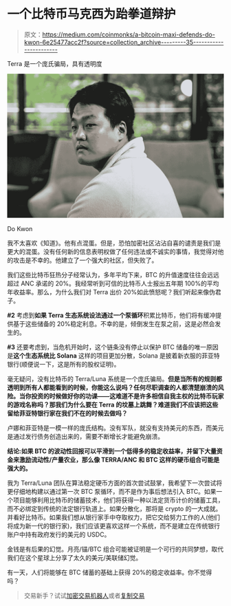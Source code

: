 # 一个比特币马克西为跆拳道辩护

> 原文：<https://medium.com/coinmonks/a-bitcoin-maxi-defends-do-kwon-6e25477acc2f?source=collection_archive---------35----------------------->

Terra 是一个庞氏骗局，具有透明度

![](img/53b193710c5220f271651faf004cd405.png)

Do Kwon

我不太喜欢《知道》。他有点混蛋。但是，恐怕加密社区沾沾自喜的谴责是我们是更大的混蛋。没有任何新的信息表明权做了任何违法或不诚实的事情，我觉得对他的攻击是不幸的。他建立了一个强大的社区，但失败了。

我们这些比特币狂热分子经常认为，多年平均下来，BTC 的升值速度往往会远远超过 ANC 承诺的 20%。我经常听到可信的比特币人士报出五年期 100%的平均年收益率。那么，为什么我们对 Terra 出价 20%如此愤怒呢？我们听起来像伪君子。

**#2** 考虑到**如果 Terra 生态系统设法通过一个泵循环**积累比特币，他们将有缓冲提供基于这些储备的 20%稳定利息。不幸的是，倾倒发生在泵之前，这是必然会发生的。

**#3** 还要考虑到，当危机开始时，这个链条没有停止以保护 BTC 储备的唯一原因是**这个生态系统比 Solana** 这样的项目更加分散，Solana 是披着新衣服的菲亚特银行(顺便说一下，这是所有的股权证明)。

毫无疑问，没有比特币的 Terra/Luna 系统是一个庞氏骗局。**但是当所有的规则都透明到所有人都能看到的时候，你能这么说吗？任何尽职调查的人都清楚崩溃的风险。当你投资的时候做好你的功课——这难道不是许多相信自我主权的比特币玩家的游戏名称吗？那我们为什么要在 Terra 的坟墓上跳舞？难道我们不应该把这些留给菲亚特银行家在我们不在的时候去做吗？**

卢娜和菲亚特是一模一样的庞氏结构。没有军队，就没有支持美元的东西，而美元是通过发行债务创造出来的，需要不断增长才能避免崩溃。

**结论:**如果 BTC 的波动性回报可以平滑到一个低得多的稳定收益率，并留下大量资金来激励流动性/产量农业，那么像 TERRA/ANC 和 BTC 这样的硬币组合可能是强大的**。**

我为 Terra/Luna 团队在算法稳定硬币方面的首次尝试鼓掌，我希望下一次尝试将更仔细地构建以通过第一次 BTC 泵循环，而不是作为事后想法引入 BTC。如果一个项目能够利用比特币的储蓄技术，他们将获得一种以法定货币计价的储蓄工具，而不必绑定到传统的法定银行轨道上。如果分散化，那将是 crypto 的一大成就。并看好比特币。如果我们想从银行家手中夺取权力，把它交给努力工作的人(他们将成为新一代的银行家)，我们应该更喜欢这样一个系统，而不是建立在传统银行账户中持有政府发行的美元的 USDC。

金钱是有后果的幻觉。月亮/锚/BTC 组合可能被证明是一个可行的共同梦想，取代我们在这个星球上分享了太久的美元/美联储幻觉。

有一天，人们将能够在 BTC 储蓄的基础上获得 20%的稳定收益率。你不觉得吗？

> 交易新手？试试[加密交易机器人](/coinmonks/crypto-trading-bot-c2ffce8acb2a)或者[复制交易](/coinmonks/top-10-crypto-copy-trading-platforms-for-beginners-d0c37c7d698c)